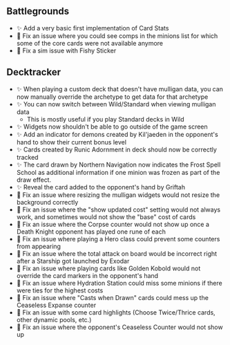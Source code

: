 ## Battlegrounds

-   ✨ Add a very basic first implementation of Card Stats
-   🐞 Fix an issue where you could see comps in the minions list for which some of the core cards were not available anymore
-   🐞 Fix a sim issue with Fishy Sticker

## Decktracker

-   ✨ When playing a custom deck that doesn't have mulligan data, you can now manually override the archetype to get data for that archetype
-   ✨ You can now switch between Wild/Standard when viewing mulligan data
    -   This is mostly useful if you play Standard decks in Wild
-   ✨ Widgets now shouldn't be able to go outside of the game screen
-   ✨ Add an indicator for demons created by Kil'jaeden in the opponent's hand to show their current bonus level
-   ✨ Cards created by Runic Adornment in deck should now be correctly tracked
-   ✨ The card drawn by Northern Navigation now indicates the Frost Spell School as additional information if one minion was frozen as part of the draw effect.
-   ✨ Reveal the card added to the opponent's hand by Griftah
-   🐞 Fix an issue where resizing the mulligan widgets would not resize the background correctly
-   🐞 Fix an issue where the "show updated cost" setting would not always work, and sometimes would not show the "base" cost of cards
-   🐞 Fix an issue where the Corpse counter would not show up once a Death Knight opponent has played one rune of each
-   🐞 Fix an issue where playing a Hero class could prevent some counters from appearing
-   🐞 Fix an issue where the total attack on board would be incorrect right after a Starship got launched by Exodar
-   🐞 Fix an issue where playing cards like Golden Kobold would not override the card markers in the opponent's hand
-   🐞 Fix an issue where Hydration Station could miss some minions if there were ties for the highest costs
-   🐞 Fix an issue where "Casts when Drawn" cards could mess up the Ceaseless Expanse counter
-   🐞 Fix an issue with some card highlights (Choose Twice/Thrice cards, other dynamic pools, etc.)
-   🐞 Fix an issue where the opponent's Ceaseless Counter would not show up
